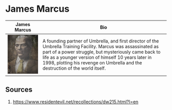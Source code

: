# James Marcus
James Marcus | Bio
------------ | ------------
![Image of James Marcus](../images/james-marcus.png)| A founding partner of Umbrella, and first director of the Umbrella Training Facility. Marcus was assassinated as part of a power struggle, but mysteriously came back to life as a younger version of himself 10 years later in 1998, plotting his revenge on Umbrella and the destruction of the world itself.

## Sources
1. https://www.residentevil.net/recollections/dw215.html?l=en
